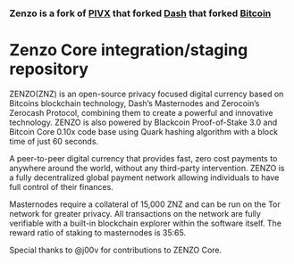 ### Zenzo is a fork of [PIVX](https://github.com/PIVX-Project/PIVX) that forked [Dash](https://github.com/dashpay/dash) that forked [Bitcoin](https://github.com/bitcoin/bitcoinp)


# Zenzo Core integration/staging repository


ZENZO(ZNZ) is an open-source privacy focused digital
currency based on Bitcoins blockchain technology, Dash’s Masternodes
and Zerocoin’s Zerocash Protocol, combining them to create a powerful and
innovative technology. ZENZO is also powered by Blackcoin
Proof-of-Stake 3.0 and Bitcoin Core 0.10x code base using Quark
hashing algorithm with a block time of just 60 seconds.

A peer-to-peer digital currency that provides fast, zero cost payments to
anywhere around the world, without any third-party intervention. ZENZO
is a fully decentralized global payment network allowing
individuals to have full control of their finances.

Masternodes require a collateral of 15,000 ZNZ and can be run on the
Tor network for greater privacy. All transactions on the network are fully
verifiable with a built-in blockchain explorer within the software itself. The
reward ratio of staking to masternodes is 35:65.

Special thanks to @j00v for contributions to ZENZO Core.



